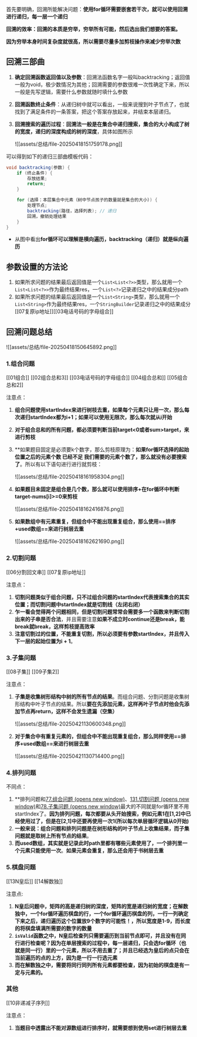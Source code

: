 首先要明确，回溯所能解决问题：**使用for循环需要嵌套若干次，就可以使用回溯进行递归，每一层一个递归**

**回溯的效率：回溯的本质是穷举，穷举所有可能，然后选出我们想要的答案。**

**因为穷举本身时间复杂度就很高，所以需要尽量多加剪枝操作来减少穷举次数**

## 回溯三部曲
1. **确定回溯函数返回值以及参数**：回溯法函数名字一般叫backtracking；返回值一般为void，极少数情况为其他；回溯需要的参数很难一次性确定下来，所以一般是先写逻辑，需要什么参数就随时填什么参数
2. **回溯函数终止条件**：从递归树中就可以看出，一般来说搜到叶子节点了，也就找到了满足条件的一条答案，把这个答案存放起来，并结束本层递归。
3. **回溯搜索的遍历过程**：**回溯法一般是在集合中递归搜索，集合的大小构成了树的宽度，递归的深度构成的树的深度**，具体如图所示

	![[assets/总结/file-20250418151759178.png]]

可以得到如下的递归三部曲模板代码：
```java
void backtracking(参数) {
    if (终止条件) {
        存放结果;
        return;
    }

    for (选择：本层集合中元素（树中节点孩子的数量就是集合的大小）) {
        处理节点;
        backtracking(路径，选择列表); // 递归
        回溯，撤销处理结果
    }
}
```
* 从图中看出**for循环可以理解是横向遍历，backtracking（递归）就是纵向遍历**

## 参数设置的方法论
1. 如果所求问题的结果最后返回值是一个`List<List<?>>`类型，那么就用一个`List<List<?>>`作为最终结果res，一个`List<?>`记录递归之中的结果成分path
2. 如果所求问题的结果最后返回值是一个`List<String>`类型，那么就用一个`List<String>`作为最终结果res，一个`StringBuilder`记录递归之中的结果成分[[07复原ip地址]][[03电话号码的字母组合]]

## 回溯问题总结
![[assets/总结/file-20250418150645892.png]]

### 1.组合问题
[[01组合]]
[[02组合总和3]]
[[03电话号码的字母组合]]
[[04组合总和]]
[[05组合总和2]]

注意点：
1. **组合问题使用startIndex来进行树枝去重，如果每个元素只让用一次，那么每次递归startIndex都为i+1；如果可以使用无限次，那么每次就从i开始**
2.  **对于组合总和的所有问题，都必须要判断当前target<0或者sum>target，来进行剪枝**
3. **如果题目固定是必须要k个数字，那么剪枝原理为：**如果for循环选择的起始位置之后的元素个数 已经不足 我们需要的元素个数了，那么就没有必要搜索了**。所以有以下语句进行进行就剪枝：

	![[assets/总结/file-20250418161958304.png]]
4. **如果题目未固定是组合是几个数，那么就可以使用排序+在for循环中判断target-nums[i]>=0来剪枝**

	![[assets/总结/file-20250418162416876.png]]

5. **如果数组中有元素重复，但组合中不能出现重复组合，那么使用==排序+used数组==来进行树层去重**

	![[assets/总结/file-20250418162621690.png]]


### 2.切割问题
[[06分割回文串]]
[[07复原ip地址]]

注意点：
1. **切割问题类似于组合问题，只不过组合问题的startIndex代表搜索集合的其实位置；而切割问题中startIndex就是切割线（左闭右闭）**
2. **乍一看会觉得两个问题相同，但是切割问题常常会需要多一个函数来判断切割出来的子串是否合法**，并且需要注意**如果不成立时continue还是break，能break就break，这样剪枝提高效率**
3. **注意切割过的位置，不能重复切割，所以必须要有参数startIndex，并且传入下一层的起始位置为i + 1**。

### 3.子集问题
[[08子集]]
[[09子集2]]

注意点：
1. **子集是收集树形结构中树的所有节点的结果**。而组合问题、分割问题是收集树形结构中叶子节点的结果。所以**要在先添加元素，这样再叶子节点时他会先添加节点再return，这样不会发生遗漏（空集）**

	![[assets/总结/file-20250421130600348.png]]
	
2. **对于集合中有重复元素的，但组合中不能出现重复组合，那么同样使用==排序+used数组==来进行树层去重**

	![[assets/总结/file-20250421130714400.png]]

### 4.排列问题

不同点：
1. **排列问题和[77.组合问题 (opens new window)](https://programmercarl.com/0077.%E7%BB%84%E5%90%88.html)、[131.切割问题 (opens new window)](https://programmercarl.com/0131.%E5%88%86%E5%89%B2%E5%9B%9E%E6%96%87%E4%B8%B2.html)和[78.子集问题 (opens new window)](https://programmercarl.com/0078.%E5%AD%90%E9%9B%86.html)最大的不同就是for循环里不用startIndex了。**因为排列问题，每次都要从头开始搜索，例如元素1在\[1,2]中已经使用过了，但是在\[2,1]中还要再使用一次1(所以每次单层循环逻辑从0开始)**
2. **一般来说：组合问题和排列问题是在树形结构的叶子节点上收集结果，而子集问题就是取树上所有节点的结果**。
3. **而used数组，其实就是记录此时path里都有哪些元素使用了，一个排列里一个元素只能使用一次**。**如果元素会重复，那么还会用于书树层去重**

### 5.棋盘问题
[[13N皇后]]
[[14解数独]]

注意点:
1. **N皇后问题中，矩阵的高是递归树的深度，矩阵的宽是递归树的宽度；在解数独中，一个for循环遍历棋盘的行，一个for循环遍历棋盘的列，一行一列确定下来之后，递归遍历这个位置放9个数字的可能性！，所以宽度是1-9，而长度的将棋盘填满所需要的数字的数量**
2. **`isValid`函数之中，N皇后检查列只需要遍历到当前节点即可，并且没有在同行进行检查呢？因为在单层搜索的过程中，每一层递归，只会选for循环（也就是同一行）里的一个元素，所以不用去重了；并且已经选为皇后的点只会在当前遍历的点的上方，因为是一行一行选元素**
3. **而在解数独之中，需要将同行同列所有元素都要检查，因为初始的棋盘是有一定与元素的。**
### 其他
[[10非递减子序列]]

注意点：
1. **当题目中透露出不能对源数组进行排序时，就需要想到使用set进行树层去重**